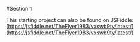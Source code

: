 #Section 1

This starting project can also be found on JSFiddle: [https://jsfiddle.net/TheFlyer1983/vxswb9ty/latest/](https://jsfiddle.net/TheFlyer1983/vxswb9ty/latest/)